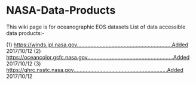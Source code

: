 # NASA-Data-Products
This wiki page is for oceanographic EOS datasets
List of data accessible data products:-

(1) https://winds.jpl.nasa.gov...............................................................Added 2017/10/12
(2) https://oceancolor.gsfc.nasa.gov.........................................................Added 2017/10/12
(3) https://ghrc.nsstc.nasa.gov..............................................................Added 2017/10/12

